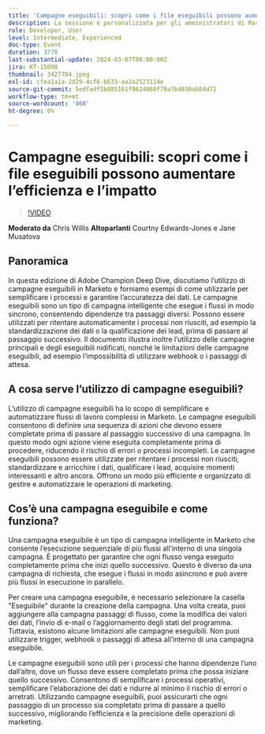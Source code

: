 ```yaml
---
title: 'Campagne eseguibili: scopri come i file eseguibili possono aumentare l’efficienza e l’impatto'
description: La sessione è personalizzata per gli amministratori di Marketo e i professionisti delle operazioni delle campagne e si concentra sulla comprensione e l’implementazione di campagne eseguibili per aggiungere valore a campagne e programmi, creare efficienze e favorire la crescita.
role: Developer, User
level: Intermediate, Experienced
doc-type: Event
duration: 3778
last-substantial-update: 2024-03-07T00:00:00Z
jira: KT-15098
thumbnail: 3427704.jpeg
exl-id: cfea1a1a-2d29-4cf6-b633-aa2a2523114e
source-git-commit: 5edfadf5b805161f9624068f70a7b4830ab84d72
workflow-type: tm+mt
source-wordcount: '468'
ht-degree: 0%

---
```


# Campagne eseguibili: scopri come i file eseguibili possono aumentare l’efficienza e l’impatto

>[!VIDEO](https://video.tv.adobe.com/v/3427704/?learn=on)

**Moderato da** Chris Willis
**Altoparlanti** Courtny Edwards-Jones e Jane Musatova

## Panoramica

In questa edizione di Adobe Champion Deep Dive, discutiamo l’utilizzo di campagne eseguibili in Marketo e forniamo esempi di come utilizzarle per semplificare i processi e garantire l’accuratezza dei dati. Le campagne eseguibili sono un tipo di campagna intelligente che esegue i flussi in modo sincrono, consentendo dipendenze tra passaggi diversi. Possono essere utilizzati per ritentare automaticamente i processi non riusciti, ad esempio la standardizzazione dei dati o la qualificazione dei lead, prima di passare al passaggio successivo. Il documento illustra inoltre l’utilizzo delle campagne principali e degli eseguibili nidificati, nonché le limitazioni delle campagne eseguibili, ad esempio l’impossibilità di utilizzare webhook o i passaggi di attesa.

## A cosa serve l’utilizzo di campagne eseguibili?

L’utilizzo di campagne eseguibili ha lo scopo di semplificare e automatizzare flussi di lavoro complessi in Marketo. Le campagne eseguibili consentono di definire una sequenza di azioni che devono essere completate prima di passare al passaggio successivo di una campagna. In questo modo ogni azione viene eseguita completamente prima di procedere, riducendo il rischio di errori o processi incompleti. Le campagne eseguibili possono essere utilizzate per ritentare i processi non riusciti, standardizzare e arricchire i dati, qualificare i lead, acquisire momenti interessanti e altro ancora. Offrono un modo più efficiente e organizzato di gestire e automatizzare le operazioni di marketing.

## Cos’è una campagna eseguibile e come funziona?

Una campagna eseguibile è un tipo di campagna intelligente in Marketo che consente l’esecuzione sequenziale di più flussi all’interno di una singola campagna. È progettato per garantire che ogni flusso venga eseguito completamente prima che inizi quello successivo. Questo è diverso da una campagna di richiesta, che esegue i flussi in modo asincrono e può avere più flussi in esecuzione in parallelo.

Per creare una campagna eseguibile, è necessario selezionare la casella &quot;Eseguibile&quot; durante la creazione della campagna. Una volta creata, puoi aggiungere alla campagna passaggi di flusso, come la modifica dei valori dei dati, l’invio di e-mail o l’aggiornamento degli stati del programma. Tuttavia, esistono alcune limitazioni alle campagne eseguibili. Non puoi utilizzare trigger, webhook o passaggi di attesa all’interno di una campagna eseguibile.

Le campagne eseguibili sono utili per i processi che hanno dipendenze l’uno dall’altro, dove un flusso deve essere completato prima che possa iniziare quello successivo. Consentono di semplificare i processi operativi, semplificare l&#39;elaborazione dei dati e ridurre al minimo il rischio di errori o arretrati. Utilizzando campagne eseguibili, puoi assicurarti che ogni passaggio di un processo sia completato prima di passare a quello successivo, migliorando l’efficienza e la precisione delle operazioni di marketing.